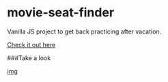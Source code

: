 # movie-seat-finder
Vanilla JS project to get back practicing after vacation. 

[Check it out here](https://bridgta.github.io/movie-seat-finder/)

###Take a look

[img]("https://i.imgur.com/1WLn52l.png")

